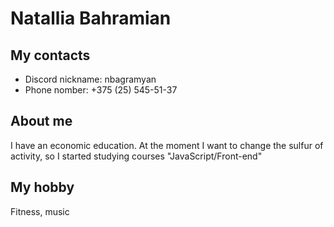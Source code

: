 # **Natallia Bahramian**

## My contacts
   * Discord nickname: nbagramyan
   * Phone nomber: +375 (25) 545-51-37

## About me
I have an economic education. At the moment I want to change the sulfur of activity, so I started studying courses "JavaScript/Front-end" 

## My hobby
Fitness, music